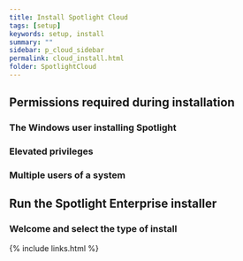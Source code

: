 ```yaml
---
title: Install Spotlight Cloud
tags: [setup]
keywords: setup, install
summary: ""
sidebar: p_cloud_sidebar
permalink: cloud_install.html
folder: SpotlightCloud
---
```



## Permissions required during installation

### The Windows user installing Spotlight


### Elevated privileges


### Multiple users of a system


## Run the Spotlight Enterprise installer


### Welcome and select the type of install





{% include links.html %}

